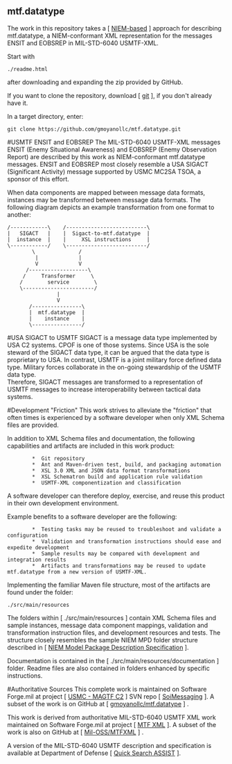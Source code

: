## mtf.datatype
The work in this repository takes a [ <a href="https://www.niem.gov/technical/Pages/niem.aspx" target="_blank">NIEM-based</a> ] approach for describing mtf.datatype, a NIEM-conformant XML representation for the messages ENSIT and EOBSREP in MIL-STD-6040 USMTF-XML.

Start with 

    ./readme.html
    
after downloading and expanding the zip provided by GitHub.

If you want to clone the repository, download [ <a href="https://git-scm.com" target="_blank">git</a> ], if you don't already have it.

In a target directory, enter:

    git clone https://github.com/gmoyanollc/mtf.datatype.git

    
#USMTF ENSIT and EOBSREP
The MIL-STD-6040 USMTF-XML messages ENSIT (Enemy Situational Awareness) and EOBSREP (Enemy Observation Report) are described by this work as NIEM-conformant mtf.datatype messages.  ENSIT and EOBSREP most closely resemble a USA SIGACT (Significant Activity) message supported by USMC MC2SA TSOA, a sponsor of this effort.

When data components are mapped between message data formats, instances may be transformed between message data formats.  The following diagram depicts an example transformation from one format to another:

    /------------\    /--------------------------\
    |   SIGACT   |    |  Sigact-to-mtf.datatype  |
    |  instance  |    |     XSL instructions     |
    \------------/    \--------------------------/
            \              /
             |             |
             V             V
          /-------------------\
         /     Transformer     \
        /        service        \
        \-----------------------/
                    |
                    V
           /----------------\
           |  mtf.datatype  |
           |    instance    |
           \----------------/

#USA SIGACT to USMTF
SIGACT is a message data type implemented by USA C2 systems. CPOF is one of those systems.  Since USA is the sole steward of the SIGACT data type, it can be argued that the data type is proprietary to USA.  In contrast, USMTF is a joint military force defined data type.  Military forces collaborate in the on-going stewardship of the USMTF data type.  
Therefore, SIGACT messages are transformed to a representation of USMTF messages to increase interoperability between tactical data systems.

#Development "Friction"
This work strives to alleviate the "friction" that often times is experienced by a software developer when only XML Schema files are provided.  

In addition to XML Schema files and documentation, the following capabilities and artifacts are included in this work product:

            *  Git repository
            *  Ant and Maven-driven test, build, and packaging automation
            *  XSL 3.0 XML and JSON data format transformations
            *  XSL Schematron build and application rule validation
            *  USMTF-XML componentization and classification

A software developer can therefore deploy, exercise, and reuse this product in their own development environment.  

Example benefits to a software developer are the following:

            *  Testing tasks may be reused to troubleshoot and validate a configuration
            *  Validation and transformation instructions should ease and expedite development
            *  Sample results may be compared with development and integration results
            *  Artifacts and transformations may be reused to update mtf.datatype from a new version of USMTF-XML.
                
Implementing the familiar Maven file structure, most of the artifacts are found under the folder: 

    ./src/main/resources 

The folders within [ ./src/main/resources ] contain XML Schema files and sample instances, message data component mappings, validation and transformation instruction files, and development resources and tests.  The structure closely resembles the sample NIEM MPD folder structure described in [ <a href="http://reference.niem.gov/niem/specification/model-package-description/3.0/model-package-description-3.0.html#appendix_E" target="_blank">NIEM Model Package Description Specification</a> ].
        
Documentation is contained in the [ ./src/main/resources/documentation ] folder.  Readme files are also contained in folders enhanced by specific instructions.

#Authoritative Sources
This complete work is maintained on Software Forge.mil at project [ <a href="https://software.forge.mil/sf/projects/magtf_c2" target="_blank">USMC - MAGTF C2</a> ] SVN repo [ <a href="https://svn.forge.mil/svn/repos/soimessaging/TsoaInformationModel/DataFormat/mtf.datatype" target="_blank">SoiMessaging</a> ].  A subset of the work is on GitHub at [ <a href="https://github.com/gmoyanollc/mtf.datatype" target="_blank">gmoyanollc/mtf.datatype</a> ] .

This work is derived from authoritative MIL-STD-6040 USMTF XML work maintained on Software Forge.mil at project [ <a href="https://software.forge.mil/sf/projects/mtfxml" target="_blank">MTF XML</a> ].  A subset of the work is also on GitHub at [ <a href="https://github.com/mil-oss/MTFXML" target="_blank">Mil-OSS/MTFXML</a> ] .

A version of the MIL-STD-6040 USMTF description and specification is available at Department of Defense [ <a href="http://quicksearch.dla.mil/qsDocDetails.aspx?ident_number=214270" target="_blank">Quick Search ASSIST</a> ].
